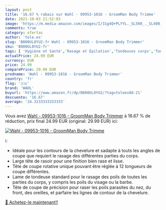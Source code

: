 ```yaml
---
layout: post
title: '16.67 % rabais sur Wahl - 09953-1016 - GroomMan Body Trimme'
date: 2021-10-03 21:52:03
image: 'https://m.media-amazon.com/images/I/31g4Q+PLYYL._SL500_._SL400_.jpg'
comments: true
category: ofertas
author: 'tole.es'
slug: 'B000UL8YU2-fr Wahl - 09953-1016 - GroomMan Body Trimmer'
sku: 'B000UL8YU2-fr'
tags: [ 'Hygiène et Santé','Rasage et Épilation','Tondeuses corps','Tondeuses et accessoires','wahl', ]
actualPrice: 24.99 EUR
currency: EUR
price: 24.99
comparePrice: 29.99 EUR
prodname: 'Wahl - 09953-1016 - GroomMan Body Trimmer'
country: 'fr'
flag: '🇫🇷'
brand: 'WAHL'
buyurl: 'https://www.amazon.fr/dp/B000UL8YU2/?tag=tolees0d-21'
descuento: '16.67'
average: '24.3233333333333'
---
```


Vous avez [Wahl - 09953-1016 - GroomMan Body Trimmer](https://www.amazon.fr/dp/B000UL8YU2/?tag=tolees0d-21)  à  16.67 % de réduction, prix final  24.99 EUR (original: 29.99 EUR) ici:

[![Wahl - 09953-1016 - GroomMan Body Trimme](https://m.media-amazon.com/images/I/31g4Q+PLYYL._SL500_._SL400_.jpg)](https://www.amazon.fr/dp/B000UL8YU2/?tag=tolees0d-21)

ℹ️:

- Idéale pour les contours de la chevelure et sadapte à touts les angles de coupe que requiert le rasage des différentes parties du corps.
- Large tête de rasoir pour une finition bien rase et lisse.
- Tête de coupe rotative unique pouvant être réglée à 12 longueurs de coupe différentes.
- Lame de tondeuse standard pour le rasage des poils de toutes les parties du corps, y compris les poils du visage ou la barbe.
- Tête de coupe de précision pour raser les poils parasites du nez, du front, des oreilles, et parfaire les lignes de contour de la chevelure.

[🛒 Achetez-le maintenant!!](https://www.amazon.fr/dp/B000UL8YU2/?tag=tolees0d-21)
